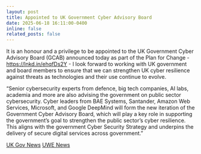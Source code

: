 ```yaml
---
layout: post
title: Appointed to UK Government Cyber Advisory Board
date: 2025-06-18 16:11:00-0400
inline: false
related_posts: false
---
```


It is an honour and a privilege to be appointed to the UK Government Cyber Advisory Board (GCAB) announced today as part of the Plan for Change - https://lnkd.in/ehqfDs2Y - I look forward to working with UK government and board members to ensure that we can strengthen UK cyber resilience against threats as technologies and their use continue to evolve.

“Senior cybersecurity experts from defence, big tech companies, AI labs, academia and more are also advising the government on public sector cybersecurity. Cyber leaders from BAE Systems, Santander, Amazon Web Services, Microsoft, and Google DeepMind will form the new iteration of the Government Cyber Advisory Board, which will play a key role in supporting the government’s goal to strengthen the public sector’s cyber resilience. This aligns with the government Cyber Security Strategy and underpins the delivery of secure digital services across government.”

[UK Gov News](https://www.gov.uk/government/news/new-plans-to-supercharge-uk-cyber-sector)
[UWE News](https://www.uwe.ac.uk/news/professor-appointed-to-government-cyber-advisory-board)

